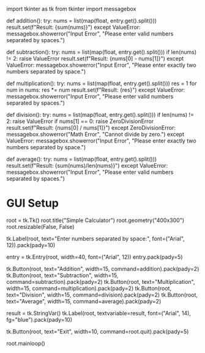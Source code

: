 import tkinter as tk
from tkinter import messagebox

def addition():
    try:
        nums = list(map(float, entry.get().split()))
        result.set(f"Result: {sum(nums)}")
    except ValueError:
        messagebox.showerror("Input Error", "Please enter valid numbers separated by spaces.")

def subtraction():
    try:
        nums = list(map(float, entry.get().split()))
        if len(nums) != 2:
            raise ValueError
        result.set(f"Result: {nums[0] - nums[1]}")
    except ValueError:
        messagebox.showerror("Input Error", "Please enter exactly two numbers separated by space.")

def multiplication():
    try:
        nums = list(map(float, entry.get().split()))
        res = 1
        for num in nums:
            res *= num
        result.set(f"Result: {res}")
    except ValueError:
        messagebox.showerror("Input Error", "Please enter valid numbers separated by spaces.")

def division():
    try:
        nums = list(map(float, entry.get().split()))
        if len(nums) != 2:
            raise ValueError
        if nums[1] == 0:
            raise ZeroDivisionError
        result.set(f"Result: {nums[0] / nums[1]}")
    except ZeroDivisionError:
        messagebox.showerror("Math Error", "Cannot divide by zero.")
    except ValueError:
        messagebox.showerror("Input Error", "Please enter exactly two numbers separated by space.")

def average():
    try:
        nums = list(map(float, entry.get().split()))
        result.set(f"Result: {sum(nums)/len(nums)}")
    except ValueError:
        messagebox.showerror("Input Error", "Please enter valid numbers separated by spaces.")

# GUI Setup
root = tk.Tk()
root.title("Simple Calculator")
root.geometry("400x300")
root.resizable(False, False)

tk.Label(root, text="Enter numbers separated by space:", font=("Arial", 12)).pack(pady=10)

entry = tk.Entry(root, width=40, font=("Arial", 12))
entry.pack(pady=5)

tk.Button(root, text="Addition", width=15, command=addition).pack(pady=2)
tk.Button(root, text="Subtraction", width=15, command=subtraction).pack(pady=2)
tk.Button(root, text="Multiplication", width=15, command=multiplication).pack(pady=2)
tk.Button(root, text="Division", width=15, command=division).pack(pady=2)
tk.Button(root, text="Average", width=15, command=average).pack(pady=2)

result = tk.StringVar()
tk.Label(root, textvariable=result, font=("Arial", 14), fg="blue").pack(pady=10)

tk.Button(root, text="Exit", width=10, command=root.quit).pack(pady=5)

root.mainloop()


